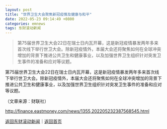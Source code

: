 ```yaml
---
layout: post
title: "世界卫生大会聚焦新冠疫情及健康与和平"
date: 2022-05-23 09:14:49 +0800
categories: emnews
tags: 东财滚动新闻
---
```

> 第75届世界卫生大会22日在瑞士日内瓦开幕，这是新冠疫情暴发两年多来首次线下举行世卫大会。除新冠疫情外，本届大会还将聚焦如何在全球冲突增加的背景下推进公共卫生和健康事业，以及加强世界卫生组织针对突发卫生事件的准备和应对等议题。

<p>第75届世界卫生大会22日在瑞士日内瓦开幕，这是新冠疫情暴发两年多来首次线下举行世卫大会。除新冠疫情外，本届大会还将聚焦如何在全球冲突增加的背景下推进公共卫生和健康事业，以及加强世界卫生组织针对突发卫生事件的准备和应对等议题。</p><p class="em_media">（文章来源：财联社）</p>

<http://finance.eastmoney.com/news/1355,202205232387568545.html>

[返回东财滚动新闻](//finews.withounder.com/emnews/)｜[返回首页](//finews.withounder.com/)